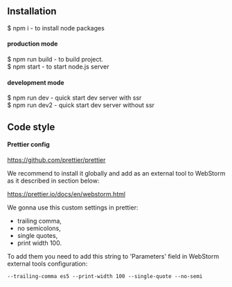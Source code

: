 **Installation**
---
$ npm i - to install node packages

#### production mode

$ npm run build - to build project.  
$ npm start - to start node.js server

#### development mode

$ npm run dev - quick start dev server with ssr   
$ npm run dev2 - quick start dev server without ssr

**Code style**
---
#### Prettier config
https://github.com/prettier/prettier

We recommend to install it globally and add as an external tool to 
WebStorm as it described in section below:

https://prettier.io/docs/en/webstorm.html

We gonna use this custom settings in prettier:
- trailing comma,
- no semicolons,
- single quotes,
- print width 100.

To add them you need to add this string to 'Parameters' field in WebStorm external tools configuration:
  
`--trailing-comma es5 --print-width 100 --single-quote --no-semi`  